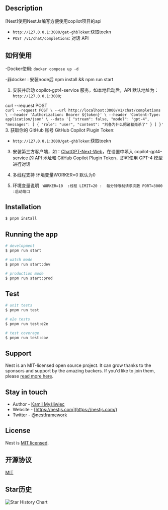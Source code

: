 
## Description

[Nest]使用NestJs编写方便使用copilot项目的api
- `http://127.0.0.1:3000/get-ghbToken`:获取toekn
- `POST /v1/chat/completions`: 对话 API
## 如何使用
-Docker使用:
`docker compose up -d`

-非docker :
安装node后 npm install  && npm run start
1. 安装并启动 copilot-gpt4-service 服务，如本地启动后，API 默认地址为：`http://127.0.0.1:3000`;
   
curl --request POST \
    `
    curl --request POST \
  --url http://localhost:3000/v1/chat/completions \
  --header 'Authorization: Bearer ${token}' \
  --header 'Content-Type: application/json' \
  --data '{
    "stream": false,
    "model": "gpt-4",
    "messages": [
        {
            "role": "user",
            "content": "刘备为什么把诸葛亮杀了"
        }
    ]
}'
    `
3. 获取你的 GitHub 账号 GitHub Copilot Plugin Token:
  - `http://127.0.0.1:3000/get-ghbToken`:获取toekn
3. 安装第三方客户端，如：[ChatGPT-Next-Web](https://github.com/ChatGPTNextWeb/ChatGPT-Next-Web)，在设置中填入 copilot-gpt4-service 的 API 地址和 GitHub Copilot Plugin Token，即可使用 GPT-4 模型进行对话

4. 多线程支持
  环境变量WORKER=0
  默认为0
5. 环境变量说明
 ` WORKER=10  :线程
  LIMIT=20 :  每分钟限制请求次数
  PORT=3000 :启动端口`
## Installation

```bash
$ pnpm install
```

## Running the app

```bash
# development
$ pnpm run start

# watch mode
$ pnpm run start:dev

# production mode
$ pnpm run start:prod
```

## Test

```bash
# unit tests
$ pnpm run test

# e2e tests
$ pnpm run test:e2e

# test coverage
$ pnpm run test:cov
```

## Support

Nest is an MIT-licensed open source project. It can grow thanks to the sponsors and support by the amazing backers. If you'd like to join them, please [read more here](https://docs.nestjs.com/support).

## Stay in touch

- Author - [Kamil Myśliwiec](https://kamilmysliwiec.com)
- Website - [https://nestjs.com](https://nestjs.com/)
- Twitter - [@nestframework](https://twitter.com/nestframework)

## License

Nest is [MIT licensed](LICENSE).
## 开源协议

[MIT](https://opensource.org/license/mit/)

## Star历史

![Star History Chart](https://api.star-history.com/svg?repos=mouxans/copilot-api&type=Date)
